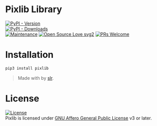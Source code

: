 # Pixlib Library

[![PyPI - Version](https://img.shields.io/pypi/v/pixlib?style=round)](https://pypi.org/project/pixlib)    
[![PyPI - Downloads](https://img.shields.io/pypi/dm/pixlib?label=DOWNLOADS&style=round)](https://pypi.org/project/pixlib)    
[![Maintenance](https://img.shields.io/badge/Maintained%3F-yes-green.svg)](https://github.com/tanmaysingh3856/pixlib/graphs/commit-activity)
[![Open Source Love svg2](https://badges.frapsoft.com/os/v2/open-source.svg?v=103)](https://github.com/tanmaysingh3856/pixlib)
[![PRs Welcome](https://img.shields.io/badge/PRs-welcome-brightgreen.svg?style=flat-square)](https://makeapullrequest.com)

# Installation
```bash
pip3 install pixlib
```

> Made with by [slr](https://t.me/slrded).    


# License
[![License](https://www.gnu.org/graphics/agplv3-155x51.png)](LICENSE)   
Pixlib is licensed under [GNU Affero General Public License](https://www.gnu.org/licenses/agpl-3.0.en.html) v3 or later.